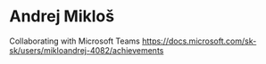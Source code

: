 # Andrej Mikloš
Collaborating with Microsoft Teams
https://docs.microsoft.com/sk-sk/users/mikloandrej-4082/achievements
